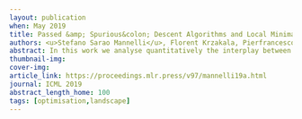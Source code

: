 ```yaml
---
layout: publication
when: May 2019
title: Passed &amp; Spurious&colon; Descent Algorithms and Local Minima in Spiked Matrix-Tensor Models
authors: <u>Stefano Sarao Mannelli</u>, Florent Krzakala, Pierfrancesco Urbani, Lenka Zdeborova
abstract: In this work we analyse quantitatively the interplay between the loss landscape and performance of descent algorithms in a prototypical inference problem, the spiked matrix-tensor model. We study a loss function that is the negative log-likelihood of the model. We analyse the number of local minima at a fixed distance from the signal/spike with the Kac-Rice formula, and locate trivialization of the landscape at large signal-to-noise ratios. We evaluate analytically the performance of a gradient flow algorithm using integro-differential PDEs as developed in physics of disordered systems for the Langevin dynamics. We analyze the performance of an approximate message passing algorithm estimating the maximum likelihood configuration via its state evolution. We conclude by comparing the above results&colon; while we observe a drastic slow down of the gradient flow dynamics even in the region where the landscape is trivial, both the analyzed algorithms are shown to perform well even in the part of the region of parameters where spurious local minima are present. 
thumbnail-img:
cover-img:
article_link: https://proceedings.mlr.press/v97/mannelli19a.html
journal: ICML 2019
abstract_length_home: 100
tags: [optimisation,landscape]
---
```

